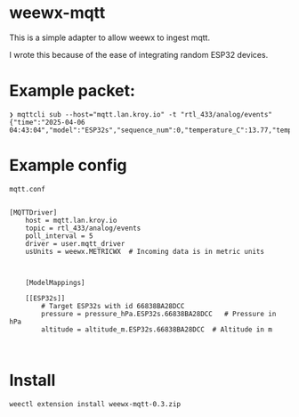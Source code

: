 # weewx-mqtt

This is a simple adapter to allow weewx to ingest mqtt.

I wrote this because of the ease of integrating random ESP32 devices.


# Example packet:

```
❯ mqttcli sub --host="mqtt.lan.kroy.io" -t "rtl_433/analog/events"
{"time":"2025-04-06 04:43:04","model":"ESP32s","sequence_num":0,"temperature_C":13.77,"temperature_F":56.79,"id":"66838BA28DCC","pressure_hPa":982.12,"pressure_inHg":29.00191,"altitude_m":262.4896,"altitude_ft":861.1863}

```

# Example config

`mqtt.conf`

```

[MQTTDriver]
    host = mqtt.lan.kroy.io
    topic = rtl_433/analog/events
    poll_interval = 5
    driver = user.mqtt_driver
    usUnits = weewx.METRICWX  # Incoming data is in metric units



    [ModelMappings]

    [[ESP32s]]
        # Target ESP32s with id 66838BA28DCC
        pressure = pressure_hPa.ESP32s.66838BA28DCC   # Pressure in hPa
        altitude = altitude_m.ESP32s.66838BA28DCC  # Altitude in m



```

# Install

`weectl extension install weewx-mqtt-0.3.zip`

